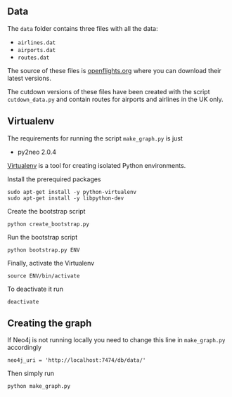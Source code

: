 Data
----------

The `data` folder contains three files with all the data:

- `airlines.dat`
- `airports.dat`
- `routes.dat`

The source of these files is [openflights.org](http://openflights.org/data.html) where you can download their latest versions.
 
The cutdown versions of these files have been created with the script `cutdown_data.py` and contain routes for airports and airlines in the UK only.

Virtualenv
---------

The requirements for running the script `make_graph.py` is just

- py2neo 2.0.4

[Virtualenv](https://virtualenv.pypa.io/en/latest/) is a tool for creating isolated Python environments.

Install the prerequired packages

    sudo apt-get install -y python-virtualenv
    sudo apt-get install -y libpython-dev

Create the bootstrap script

    python create_bootstrap.py

Run the bootstrap script

    python bootstrap.py ENV

Finally, activate the Virtualenv

    source ENV/bin/activate

To deactivate it run
 
    deactivate

Creating the graph
----------

If Neo4j is not running locally you need to change this line in `make_graph.py` accordingly

    neo4j_uri = 'http://localhost:7474/db/data/'

Then simply run

    python make_graph.py
